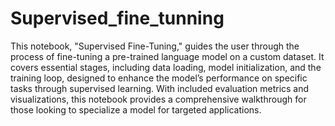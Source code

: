 # Supervised_fine_tunning
This notebook, "Supervised Fine-Tuning," guides the user through the process of fine-tuning a pre-trained language model on a custom dataset. It covers essential stages, including data loading, model initialization, and the training loop, designed to enhance the model’s performance on specific tasks through supervised learning. With included evaluation metrics and visualizations, this notebook provides a comprehensive walkthrough for those looking to specialize a model for targeted applications.
